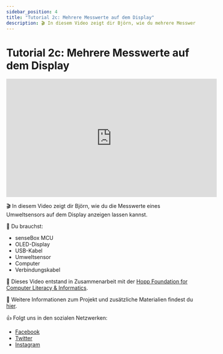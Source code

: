 ```yaml
---
sidebar_position: 4
title: "Tutorial 2c: Mehrere Messwerte auf dem Display"
description: 🎬 In diesem Video zeigt dir Björn, wie du mehrere Messwerte gleichzeitig auf dem Display anzeigen lassen kannst.
---
```


# Tutorial 2c: Mehrere Messwerte auf dem Display

<iframe width="560" height="315" src="https://youtube.com/embed/rkhnJq19l2A" frameborder="0" allowfullscreen></iframe>

🎬 In diesem Video zeigt dir Björn, wie du die Messwerte eines Umweltsensors auf dem Display anzeigen lassen kannst.

🧰 Du brauchst:

- senseBox MCU
- OLED-Display
- USB-Kabel
- Umweltsensor
- Computer
- Verbindungskabel

🎥 Dieses Video entstand in Zusammenarbeit mit der [Hopp Foundation for Computer Literacy & Informatics](https://www.hopp-foundation.de/).

🔎 Weitere Informationen zum Projekt und zusätzliche Materialien findest du [hier](https://www.sensebox.de).

👍 Folgt uns in den sozialen Netzwerken:

- [Facebook](https://www.facebook.com/sensebox.de)
- [Twitter](https://twitter.com/sensebox_de)
- [Instagram](https://www.instagram.com/sensebox_de)
